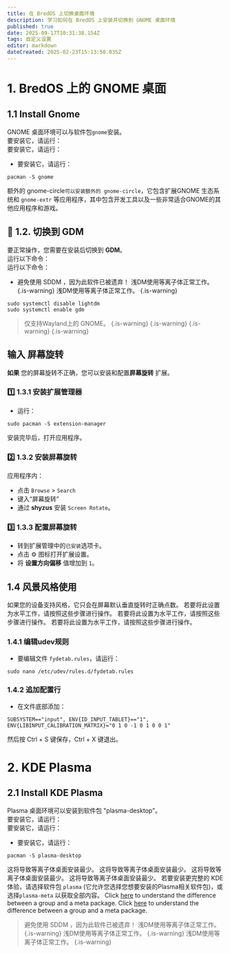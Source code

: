 ```yaml
---
title: 在 BredOS 上切换桌面环境
description: 学习如何在 BredOS 上安装并切换到 GNOME 桌面环境
published: true
date: 2025-09-17T10:31:38.154Z
tags: 自定义设置
editor: markdown
dateCreated: 2025-02-23T15:13:50.035Z
---
```


# 1. BredOS 上的 GNOME 桌面

## 1.1 Install Gnome

GNOME 桌面环境可以与软件包`gnome`安装。\
要安装它，请运行：\
要安装它，请运行：

- 要安装它，请运行：

```
pacman -S gnome
```

额外的 gnome-circle`可以安装额外的 gnome-circle`，它包含扩展GNOME 生态系统和 `gnome-extr` 等应用程序，其中包含开发工具以及一些非常适合GNOME的其他应用程序和游戏。

## 🔄 1.2. 切换到 GDM

要正常操作，您需要在安装后切换到 **GDM**。\
运行以下命令：\
运行以下命令：

- 避免使用 SDDM ，因为此软件已被遗弃！ 浅DM使用等离子体正常工作。
  {.is-warning} 浅DM使用等离子体正常工作。
  {.is-warning}

```
sudo systemctl disable lightdm
sudo systemctl enable gdm
```

> 仅支持Wayland上的 GNOME。
> {.is-warning}
> {.is-warning}
> {.is-warning}
> {.is-warning}

## 输入 **屏幕旋转**

**如果** 您的屏幕旋转不正确，您可以安装和配置**屏幕旋转** 扩展。

### 1️⃣ 1.3.1 安装扩展管理器

- 运行：

```
sudo pacman -S extension-manager
```

安装完毕后，打开应用程序。

### 2️⃣ 1.3.2 安装屏幕旋转

应用程序内：

- 点击 `Browse` > `Search`
- 键入“屏幕旋转”
- 通过 **shyzus** 安装 `Screen Rotate`。

### 3️⃣ 1.3.3 配置屏幕旋转

- 转到扩展管理中的`已安装`选项卡。
- 点击 ⚙️ 图标打开扩展设置。
- 将 **设置方向偏移** 值增加到 `1`。

## 1.4 风景风格使用

如果您的设备支持风格，它只会在屏幕默认垂直旋转时正确点数。
若要将此设置为水平工作，请按照这些步骤进行操作。
若要将此设置为水平工作，请按照这些步骤进行操作。
若要将此设置为水平工作，请按照这些步骤进行操作。

### 1.4.1 编辑udev规则

- 要编辑文件 `fydetab.rules`，请运行：

```
sudo nano /etc/udev/rules.d/fydetab.rules
```

### 1.4.2 追加配置行

- 在文件底部添加：

```
SUBSYSTEM=="input", ENV{ID_INPUT_TABLET}=="1", ENV{LIBINPUT_CALIBRATION_MATRIX}="0 1 0 -1 0 1 0 0 1"
```

然后按 Ctrl + S 键保存，Ctrl + X 键退出。

# 2. KDE Plasma

## 2.1 Install KDE Plasma

Plasma 桌面环境可以安装到软件包 "plasma-desktop"。\
要安装它，请运行：\
要安装它，请运行：

- 要安装它，请运行：

```
pacman -S plasma-desktop
```

这将导致等离子体桌面安装最少。 这将导致等离子体桌面安装最少。 这将导致等离子体桌面安装最少。 这将导致等离子体桌面安装最少。 若要安装更完整的 KDE 体验，请选择软件包 `plasma` (它允许您选择您想要安装的Plasma相关软件包)，或选择`plasma-meta` 以获取全部内容。 Click [here](https://wiki.archlinux.org/title/Meta_package_and_package_group) to understand the difference between a group and a meta package.
Click [here](https://wiki.archlinux.org/title/Meta_package_and_package_group) to understand the difference between a group and a meta package.

> 避免使用 SDDM ，因为此软件已被遗弃！ 浅DM使用等离子体正常工作。
> {.is-warning} 浅DM使用等离子体正常工作。
> {.is-warning} 浅DM使用等离子体正常工作。
> {.is-warning}
